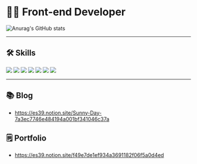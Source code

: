 # 👩‍💻 Front-end Developer
![Anurag's GitHub stats](https://github-readme-stats.vercel.app/api?username=es39&show_icons=true&theme=radical)<br />
***
<!-- ![Top Langs](https://github-readme-stats.vercel.app/api/top-langs/?username=es39&layout=compact&theme=radical)<br /> -->
## 🛠️ Skills
<img src="https://img.shields.io/badge/JavaScript-F7DF1E?style=for-the-badge&logo=JavaScript&logoColor=white"/> <img src="https://img.shields.io/badge/TypeScript-3178C6?style=for-the-badge&logo=TypeScript&logoColor=white"/> <img src="https://img.shields.io/badge/React-61DAFB?style=for-the-badge&logo=React&logoColor=black"/> <img src="https://img.shields.io/badge/styled components-DB7093?style=for-the-badge&logo=styled-components&logoColor=white"/>  <img src="https://img.shields.io/badge/HTML-E34F26?style=for-the-badge&logo=HTML5&logoColor=white"/> <img src="https://img.shields.io/badge/CSS-1572B6?style=for-the-badge&logo=CSS3&logoColor=white"/> <img src="https://img.shields.io/badge/GitHub-181717?style=for-the-badge&logo=GitHub&logoColor=white"/>
***
## 📚️ Blog
* https://es39.notion.site/Sunny-Day-7a3ec7746e484194a001bf341046c37a
## 🗒️ Portfolio
* https://es39.notion.site/f49e7de1ef934a3691182f06f5a0d4ed
<!--
**es39/es39** is a ✨ _special_ ✨ repository because its `README.md` (this file) appears on your GitHub profile.

Here are some ideas to get you started:

- 🔭 I’m currently working on ...
- 🌱 I’m currently learning ...
- 👯 I’m looking to collaborate on ...
- 🤔 I’m looking for help with ...
- 💬 Ask me about ...
- 📫 How to reach me: ...
- 😄 Pronouns: ...
- ⚡ Fun fact: ...
-->
